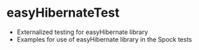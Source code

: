 # easyHibernateTest
- Externalized testing for easyHibernate library
- Examples for use of easyHibernate library in the Spock tests
